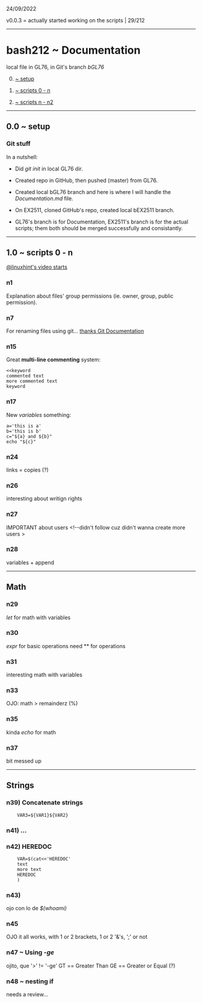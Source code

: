 24/09/2022


<!-- v0.0.4 = ?? -->
v0.0.3 = actually started working on the scripts | 29/212
<!-- v0.0.2 = local git branches should be ready; action begins -->
<!-- v0.0.1 = file creation and git setup (in parallel with EX2511's scripts) -->

---

# bash212 ~ Documentation

local file in GL76, in Git's branch *bGL76*


0. [~ setup](#00--setup)

1. [~ scripts 0 - n]()

2. [~ scripts n - n2]()

---

## 0.0 ~ setup

### Git stuff

In a nutshell:
- Did *git init* in local GL76 dir. 
- Created repo in GitHub, then pushed (master) from GL76.
- Created local bGL76 branch and here is where I will handle the *Documentation.md* file.

- On EX2511, cloned GitHub's repo, created local bEX2511 branch.
- GL76's branch is for Documentation, EX2511's branch is for the actual scripts; them both should be merged successfully and consistantly.

---

## 1.0 ~ scripts 0 - n

[@linuxhint's video starts](https://youtu.be/q2z-MRoNbgM)

### n1
Explanation about files' group permissions (ie. owner, group, public permission).

### n7

For renaming files using git... [thanks Git Documentation](https://git-scm.com/book/en/v2/Git-Basics-Recording-Changes-to-the-Repository)


### n15
Great **multi-line commenting** system:


    <<keyword
    commented text
    more commented text
    keyword

### n17

New *variables* something:
    
    a='this is a'
    b='this is b'
    c="${a} and ${b}"
    echo "${c}"


### n24 
links = copies (?)

### n26
interesting about writign rights 


### n27
IMPORTANT about users <!--didn't follow cuz didn't wanna create more users >

### n28
variables + append 

---
## Math

### n29
*let* for math with variables

### n30
*expr* for basic operations
need *\* for operations

### n31
interesting math with variables


### n33
OJO: math > remainderz (%)

### n35
kinda *echo* for math  

### n37
bit messed up

---

## Strings

### n39) Concatenate strings
        VAR3=${VAR1}${VAR2}


### n41) ...


### n42) HEREDOC
        VAR=$(cat<<'HEREDOC'
        text
        more text
        HEREDOC
        )


### n43)
ojo con lo de *$(whoami)*

### n45
OJO it all works, with 1 or 2 brackets, 1 or 2 '&'s, ';' or not

### n47 ~ Using *-ge*
ojito, que '>' != '-ge'
GT == Greater Than
GE == Greater or Equal (?)


### n48 ~ nesting if
needs a review...


